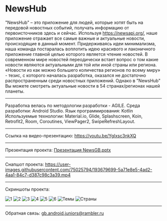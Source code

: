 # NewsHub
"NewsHub" – это приложение для людей, которые хотят быть на передовой новостных событий, получать информацию от первоисточников здесь и сейчас. 
Используя https://newsapi.org/, наше приложение отражает все самые важные и актуальные новости, происходящие в данный момент. 
Придерживаясь идеи минимализма, наша команда постаралась воплотить идею красивого и лаконичного приложение главной целью которого является чтение новостей.
В современном мире новостей переодически встает вопрос о том какие новости являются актуальными для той или иной страны или региона. 
«Новости из как можно большего количества регионов по всему миру» - тезис, с которого началась разработка, оказался не достаточно распространенным 
среди новостных приложений. 
Однако в "NewsHub" Вы можете смотреть актуальные новости в 54 странах/регионах нашей планеты.
______________________________________________________________________________________________________________________________________________________________

Разработка велась по методологии разработки - AGILE.
Среда разработки:  Android Studio.
Язык программирования: Kotlin 
Используемые технологии:
Material.io, Glide, Splashscreen, Koin, Retrofit2, Room, Coroutines, ViewPager2, SwipeRefreshLayout.
______________________________________________________________________________________________________________________________________________________________

Ссылка на видео-презентацию:
https://youtu.be/YgIxsc3nkXQ
______________________________________________________________________________________________________________________________________________________________

Презентация проекта:
[Презентация NewsGB.pptx](https://github.com/gb-android-juniors/NewsGB/files/9301659/NewsGB.pptx)
______________________________________________________________________________________________________________________________________________________________

Снапшот проекта:
https://user-images.githubusercontent.com/75025794/193679699-5a71e8e5-4ad2-4aa1-84c7-d387c98c3a39.mp4

______________________________________________________________________________________________________________________________________________________________
Скриншоты проекта:

![1](https://user-images.githubusercontent.com/75025794/193677693-c95a31bd-5cf7-4518-a019-45b8e2630bd9.jpg)
![2](https://user-images.githubusercontent.com/75025794/193677715-b44afcbe-2818-4370-bf85-57c0b2084057.jpg)
![3](https://user-images.githubusercontent.com/75025794/193677748-3bd3d6fb-ec18-4e78-b6d5-3ef341e79348.jpg)
![4](https://user-images.githubusercontent.com/75025794/193677800-4de021e1-f36b-4fe6-9352-b8e0f7818528.jpg)
![5](https://user-images.githubusercontent.com/75025794/193677814-8ebcf0c3-2a2f-43e4-90bc-953ee728e722.jpg)
![6](https://user-images.githubusercontent.com/75025794/193677828-dc194268-6550-472e-9e2e-a78de17bad90.png)
![Темы](https://user-images.githubusercontent.com/75025794/193677840-26f9c0e5-fd23-46e3-9ea8-e7681d915529.jpg)
![Страны](https://user-images.githubusercontent.com/75025794/193677860-14181804-4523-4487-b92b-3a11d9816fdf.jpg)

______________________________________________________________________________________________________________________________________________________________
Обратная связь: gb.android.juniors@rambler.ru
